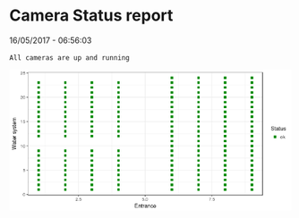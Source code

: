 Camera Status report
================
16/05/2017 - 06:56:03

    All cameras are up and running

![](camreport_files/figure-markdown_github/unnamed-chunk-2-1.png)
